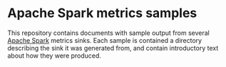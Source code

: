 # Apache Spark metrics samples

This repository contains documents with sample output from several
[Apache Spark](https://spark.apache.org) metrics sinks. Each sample is
contained a directory describing the sink it was generated from, and contain
introductory text about how they were produced.
